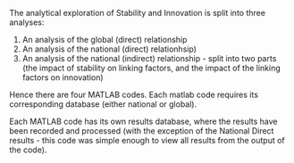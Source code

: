 The analytical exploration of Stability and Innovation is split into three analyses: 
1) An analysis of the global (direct) relationship
2) An analysis of the national (direct) relationhsip) 
3) An analysis of the national (indirect) relationship -  split into two parts (the impact of stability on linking factors, and the impact of the linking factors on innovation)

Hence there are four MATLAB codes. Each matlab code requires its corresponding database (either national or global).

Each MATLAB code has its own results database, where the results have been recorded and processed (with the exception of the National Direct results - this code was simple enough to view all results from the output of the code).
